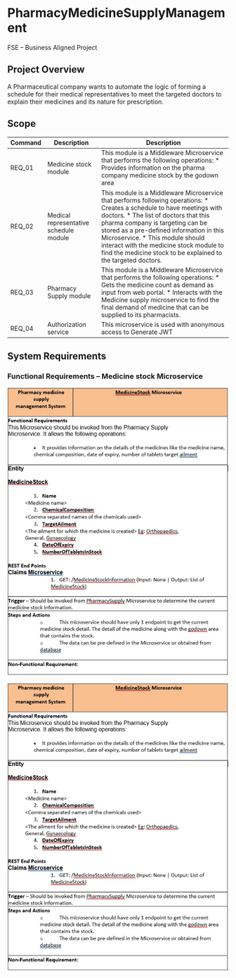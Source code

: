 # PharmacyMedicineSupplyManagement
FSE – Business Aligned Project 

## Project Overview 

A Pharmaceutical company wants to automate the logic of forming a schedule for their medical representatives to meet the targeted doctors to explain their medicines and its nature for prescription.  

## Scope
| Command | Description | Description |
| --- | --- | --- |
| REQ_01 | Medicine stock module | This module is a Middleware Microservice that performs the following operations: * Provides information on the pharma company medicine stock by the godown area  |
| REQ_02 | Medical representative schedule module | This module is a Middleware Microservice that performs following operations: * Creates a schedule to have meetings with doctors. * The list of doctors that this pharma company is targeting can be stored as a pre-defined information in this Microservice. * This module should interact with the medicine stock module to find the medicine stock to be explained to the targeted doctors. |
|REQ_03| Pharmacy  Supply module | This module is a Middleware Microservice that performs the following operations: * Gets the medicine count as demand as input from web portal. * Interacts with the Medicine supply microservice to find the final demand of medicine that can be supplied to its pharmacists.|
|REQ_04| Authorization service | This microservice is used with anonymous access to Generate JWT

## System Requirements
 
### Functional Requirements – Medicine stock Microservice 

<p align="center">
  <img src="https://github.com/manishjayan/PharmacyMedicineSupplyManagement/blob/master/ProjectRequirementDocs/Req1.jpg">
</p>

![Image of Req1](https://github.com/manishjayan/PharmacyMedicineSupplyManagement/blob/master/ProjectRequirementDocs/Req1.jpg)

